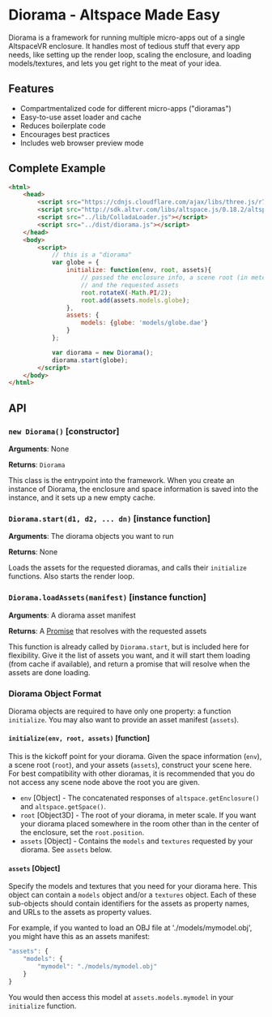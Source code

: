 Diorama - Altspace Made Easy
=================================================

Diorama is a framework for running multiple micro-apps out of a single AltspaceVR enclosure. It handles most of tedious stuff that every app needs, like setting up the render loop, scaling the enclosure, and loading models/textures, and lets you get right to the meat of your idea.

Features
-----------------------------------------------

* Compartmentalized code for different micro-apps ("dioramas")
* Easy-to-use asset loader and cache
* Reduces boilerplate code
* Encourages best practices
* Includes web browser preview mode


Complete Example
------------------------------------------------

```html
<html>
	<head>
		<script src="https://cdnjs.cloudflare.com/ajax/libs/three.js/r74/three.js"></script>
		<script src="http://sdk.altvr.com/libs/altspace.js/0.18.2/altspace.min.js"></script>
		<script src="../lib/ColladaLoader.js"></script>
		<script src="../dist/diorama.js"></script>
	</head>
	<body>
		<script>
            // this is a "diorama"
			var globe = {
				initialize: function(env, root, assets){
				    // passed the enclosure info, a scene root (in meter scale),
				    // and the requested assets
					root.rotateX(-Math.PI/2);
					root.add(assets.models.globe);
				},
				assets: {
					models: {globe: 'models/globe.dae'}
				}
			};

			var diorama = new Diorama();
			diorama.start(globe);
		</script>
	</body>
</html>
```

API
-----------------------------------------------

### `new Diorama()` [constructor]

**Arguments**: None

**Returns**: `Diorama`

This class is the entrypoint into the framework. When you create an instance of Diorama, the enclosure and space information is saved into the instance, and it sets up a new empty cache.


### `Diorama.start(d1, d2, ... dn)` [instance function]

**Arguments**: The diorama objects you want to run

**Returns**: None

Loads the assets for the requested dioramas, and calls their `initialize` functions. Also starts the render loop.


### `Diorama.loadAssets(manifest)` [instance function]

**Arguments**: A diorama asset manifest

**Returns**: A [Promise](https://developer.mozilla.org/en-US/docs/Web/JavaScript/Reference/Global_Objects/Promise) that resolves with the requested assets

This function is already called by `Diorama.start`, but is included here for flexibility. Give it the list of assets you want, and it will start them loading (from cache if available), and return a promise that will resolve when the assets are done loading.


### Diorama Object Format

Diorama objects are required to have only one property: a function `initialize`. You may also want to provide an asset manifest (`assets`).

#### `initialize(env, root, assets)` [function]

This is the kickoff point for your diorama. Given the space information (`env`), a scene root (`root`), and your assets (`assets`), construct your scene here. For best compatibility with other dioramas, it is recommended that you do not access any scene node above the root you are given.

* `env` [Object] - The concatenated responses of `altspace.getEnclosure()` and `altspace.getSpace()`.
* `root` [Object3D] - The root of your diorama, in meter scale. If you want your diorama placed somewhere in the room other than in the center of the enclosure, set the `root.position`.
* `assets` [Object] - Contains the `models` and `textures` requested by your diorama. See `assets` below.


#### `assets` [Object]

Specify the models and textures that you need for your diorama here. This object can contain a `models` object and/or a `textures` object. Each of these sub-objects should contain identifiers for the assets as property names, and URLs to the assets as property values.

For example, if you wanted to load an OBJ file at './models/mymodel.obj', you might have this as an assets manifest:

```javascript
"assets": {
    "models": {
        "mymodel": "./models/mymodel.obj"
    }
}
```

You would then access this model at `assets.models.mymodel` in your `initialize` function.







